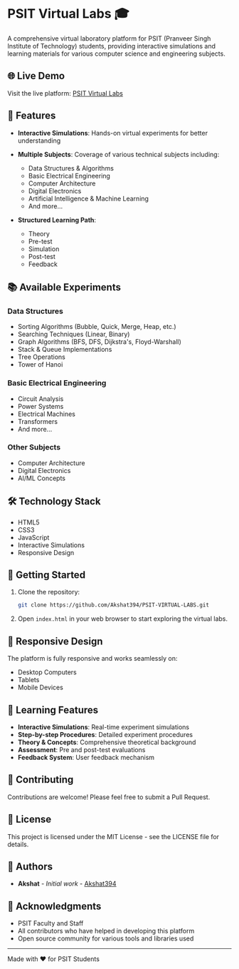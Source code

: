 # PSIT Virtual Labs 🎓

A comprehensive virtual laboratory platform for PSIT (Pranveer Singh Institute of Technology) students, providing interactive simulations and learning materials for various computer science and engineering subjects.

## 🌐 Live Demo

Visit the live platform: [PSIT Virtual Labs](https://psit-virtual-labs.netlify.app/)

## 🌟 Features

- **Interactive Simulations**: Hands-on virtual experiments for better understanding
- **Multiple Subjects**: Coverage of various technical subjects including:
  - Data Structures & Algorithms
  - Basic Electrical Engineering
  - Computer Architecture
  - Digital Electronics
  - Artificial Intelligence & Machine Learning
  - And more...

- **Structured Learning Path**:
  - Theory
  - Pre-test
  - Simulation
  - Post-test
  - Feedback

## 📚 Available Experiments

### Data Structures
- Sorting Algorithms (Bubble, Quick, Merge, Heap, etc.)
- Searching Techniques (Linear, Binary)
- Graph Algorithms (BFS, DFS, Dijkstra's, Floyd-Warshall)
- Stack & Queue Implementations
- Tree Operations
- Tower of Hanoi

### Basic Electrical Engineering
- Circuit Analysis
- Power Systems
- Electrical Machines
- Transformers
- And more...

### Other Subjects
- Computer Architecture
- Digital Electronics
- AI/ML Concepts

## 🛠️ Technology Stack

- HTML5
- CSS3
- JavaScript
- Interactive Simulations
- Responsive Design

## 🚀 Getting Started

1. Clone the repository:
   ```bash
   git clone https://github.com/Akshat394/PSIT-VIRTUAL-LABS.git
   ```

2. Open `index.html` in your web browser to start exploring the virtual labs.

## 📱 Responsive Design

The platform is fully responsive and works seamlessly on:
- Desktop Computers
- Tablets
- Mobile Devices

## 🎯 Learning Features

- **Interactive Simulations**: Real-time experiment simulations
- **Step-by-step Procedures**: Detailed experiment procedures
- **Theory & Concepts**: Comprehensive theoretical background
- **Assessment**: Pre and post-test evaluations
- **Feedback System**: User feedback mechanism

## 🤝 Contributing

Contributions are welcome! Please feel free to submit a Pull Request.

## 📄 License

This project is licensed under the MIT License - see the LICENSE file for details.

## 👥 Authors

- **Akshat** - *Initial work* - [Akshat394](https://github.com/Akshat394)

## 🙏 Acknowledgments

- PSIT Faculty and Staff
- All contributors who have helped in developing this platform
- Open source community for various tools and libraries used

---

Made with ❤️ for PSIT Students